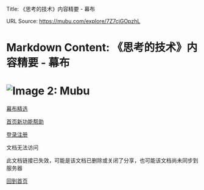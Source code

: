 Title: 《思考的技术》内容精要 - 幕布

URL Source: https://mubu.com/explore/7Z7cjGOpzhL

Markdown Content:
《思考的技术》内容精要 - 幕布
===============

![Image 2: Mubu](https://assets.mubu.com/888df75fd4e090ff51bed873e68ba0a2.png)
==============================================================================

[幕布精选](https://mubu.com/explore)

[首页](https://mubu.com/home)[新功能](https://mubu.com/doc/d5501245199)[帮助](https://mubu.com/help)

[登录](https://mubu.com/login?next=/explore/7Z7cjGOpzhL)[注册](https://mubu.com/login)

文档无法访问

此文档链接已失效，可能是该文档已删除或关闭了分享，也可能该文档尚未同步到服务器

[回到首页](https://mubu.com/home)
